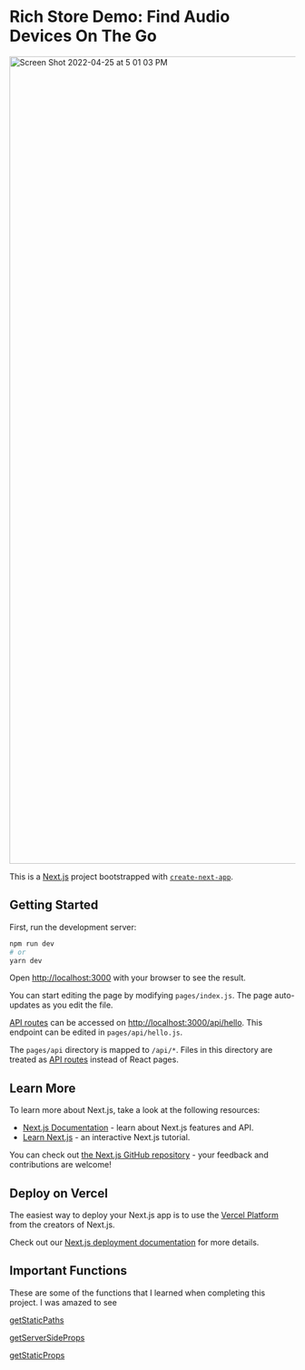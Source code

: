 # Rich Store Demo: Find Audio Devices On The Go

<img width="1422" alt="Screen Shot 2022-04-25 at 5 01 03 PM" src="https://user-images.githubusercontent.com/64165035/165116768-5c28d0e9-9eb6-4dee-b73d-49251480a600.png">




This is a [Next.js](https://nextjs.org/) project bootstrapped with [`create-next-app`](https://github.com/vercel/next.js/tree/canary/packages/create-next-app).

## Getting Started

First, run the development server:

```bash
npm run dev
# or
yarn dev
```

Open [http://localhost:3000](http://localhost:3000) with your browser to see the result.

You can start editing the page by modifying `pages/index.js`. The page auto-updates as you edit the file.

[API routes](https://nextjs.org/docs/api-routes/introduction) can be accessed on [http://localhost:3000/api/hello](http://localhost:3000/api/hello). This endpoint can be edited in `pages/api/hello.js`.

The `pages/api` directory is mapped to `/api/*`. Files in this directory are treated as [API routes](https://nextjs.org/docs/api-routes/introduction) instead of React pages.

## Learn More

To learn more about Next.js, take a look at the following resources:

- [Next.js Documentation](https://nextjs.org/docs) - learn about Next.js features and API.
- [Learn Next.js](https://nextjs.org/learn) - an interactive Next.js tutorial.

You can check out [the Next.js GitHub repository](https://github.com/vercel/next.js/) - your feedback and contributions are welcome!

## Deploy on Vercel

The easiest way to deploy your Next.js app is to use the [Vercel Platform](https://vercel.com/new?utm_medium=default-template&filter=next.js&utm_source=create-next-app&utm_campaign=create-next-app-readme) from the creators of Next.js.

Check out our [Next.js deployment documentation](https://nextjs.org/docs/deployment) for more details.


## Important Functions

These are some of the functions that I learned when completing this project. I was amazed to see

[getStaticPaths](https://nextjs.org/docs/basic-features/data-fetching/get-static-paths)

[getServerSideProps](https://nextjs.org/docs/basic-features/data-fetching/get-server-side-props)

[getStaticProps](https://nextjs.org/docs/basic-features/data-fetching/get-static-props)


